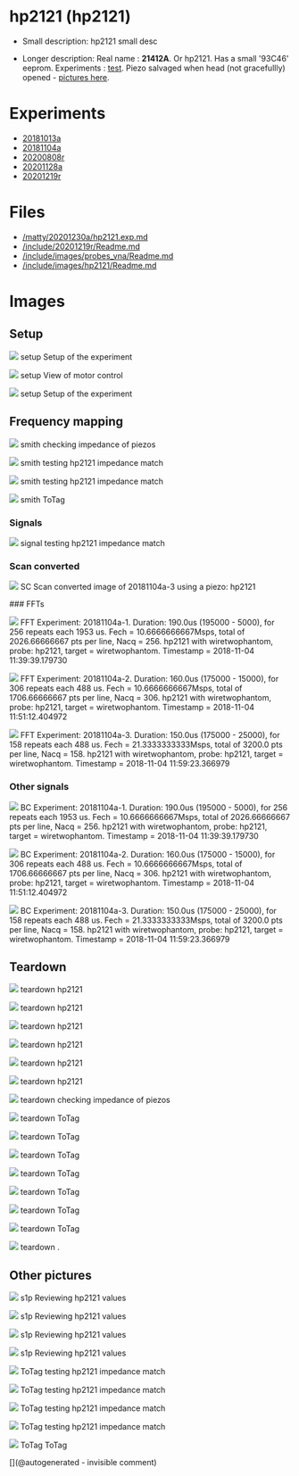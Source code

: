 # hp2121 (hp2121)

* Small description: hp2121 small desc

* Longer description: Real name : __21412A__. Or hp2121. Has a small '93C46' eeprom. Experiments : [test](/include/experiments/auto/20181013a.md). Piezo salvaged when head (not gracefullly) opened - [pictures here](/include/20200809r/images/hp2121/).

# Experiments

* [20181013a](/include/experiments/auto/20181013a.md)
* [20181104a](/include/experiments/auto/20181104a.md)
* [20200808r](/include/experiments/auto/20200808r.md)
* [20201128a](/include/experiments/auto/20201128a.md)
* [20201219r](/include/experiments/auto/20201219r.md)


# Files

* [/matty/20201230a/hp2121.exp.md](/matty/20201230a/hp2121.exp.md)
* [/include/20201219r/Readme.md](/include/20201219r/Readme.md)
* [/include/images/probes_vna/Readme.md](/include/images/probes_vna/Readme.md)
* [/include/images/hp2121/Readme.md](/include/images/hp2121/Readme.md)


# Images

## Setup 

![](/matty/20181104a/photos/P_20181104_130033.jpg)
setup
Setup of the experiment

![](/matty/20181104a/photos/P_20181104_130044.jpg)
setup
View of motor control

![](/matty/20181104a/photos/P_20181104_130051.jpg)
setup
Setup of the experiment

## Frequency mapping 

![](/include/20201219r/impedances/hp2121.png)
smith
checking impedance of piezos

![](/include/hp/20201128a/impedance/HP_264pFcapatoGND.png)
smith
testing hp2121 impedance match

![](/include/hp/20201128a/impedance/HP_direct.png)
smith
testing hp2121 impedance match

![](/include/images/probes_vna/hp2121.png)
smith
ToTag

### Signals 

![](/include/hp/20201128a/firstEcho.png)
signal
testing hp2121 impedance match

### Scan converted 

![](/matty/20181104a/images/SC_20181104a-3-fft.jpg)
SC
Scan converted image of 20181104a-3 using a piezo: hp2121

### FFTs 

![](/matty/20181104a/images/Spectrum_20181104a-1.jpg)
FFT
Experiment: 20181104a-1. Duration: 190.0us (195000 - 5000), for 256 repeats each 1953 us. Fech = 10.6666666667Msps, total of 2026.66666667 pts per line, Nacq = 256. hp2121 with wiretwophantom, probe: hp2121, target = wiretwophantom. Timestamp = 2018-11-04 11:39:39.179730

![](/matty/20181104a/images/Spectrum_20181104a-2.jpg)
FFT
Experiment: 20181104a-2. Duration: 160.0us (175000 - 15000), for 306 repeats each 488 us. Fech = 10.6666666667Msps, total of 1706.66666667 pts per line, Nacq = 306. hp2121 with wiretwophantom, probe: hp2121, target = wiretwophantom. Timestamp = 2018-11-04 11:51:12.404972

![](/matty/20181104a/images/Spectrum_20181104a-3.jpg)
FFT
Experiment: 20181104a-3. Duration: 150.0us (175000 - 25000), for 158 repeats each 488 us. Fech = 21.3333333333Msps, total of 3200.0 pts per line, Nacq = 158. hp2121 with wiretwophantom, probe: hp2121, target = wiretwophantom. Timestamp = 2018-11-04 11:59:23.366979

### Other signals 

![](/matty/20181104a/images/2DArray_20181104a-1.jpg)
BC
Experiment: 20181104a-1. Duration: 190.0us (195000 - 5000), for 256 repeats each 1953 us. Fech = 10.6666666667Msps, total of 2026.66666667 pts per line, Nacq = 256. hp2121 with wiretwophantom, probe: hp2121, target = wiretwophantom. Timestamp = 2018-11-04 11:39:39.179730

![](/matty/20181104a/images/2DArray_20181104a-2.jpg)
BC
Experiment: 20181104a-2. Duration: 160.0us (175000 - 15000), for 306 repeats each 488 us. Fech = 10.6666666667Msps, total of 1706.66666667 pts per line, Nacq = 306. hp2121 with wiretwophantom, probe: hp2121, target = wiretwophantom. Timestamp = 2018-11-04 11:51:12.404972

![](/matty/20181104a/images/2DArray_20181104a-3.jpg)
BC
Experiment: 20181104a-3. Duration: 150.0us (175000 - 25000), for 158 repeats each 488 us. Fech = 21.3333333333Msps, total of 3200.0 pts per line, Nacq = 158. hp2121 with wiretwophantom, probe: hp2121, target = wiretwophantom. Timestamp = 2018-11-04 11:59:23.366979

## Teardown 

![](/include/20200809r/images/hp2121/P_20200508_154554.jpg)
teardown
hp2121

![](/include/20200809r/images/hp2121/P_20200508_154556.jpg)
teardown
hp2121

![](/include/20200809r/images/hp2121/P_20200508_154604.jpg)
teardown
hp2121

![](/include/20200809r/images/hp2121/P_20200508_154610.jpg)
teardown
hp2121

![](/include/20200809r/images/hp2121/P_20200508_154630.jpg)
teardown
hp2121

![](/include/20200809r/images/hp2121/P_20200508_154632.jpg)
teardown
hp2121

![](/include/20201219r/images/20201219_205237.jpg)
teardown
checking impedance of piezos

![](/include/images/hp2121/20181011a/20191207_182804.jpg)
teardown
ToTag

![](/include/images/hp2121/20181011a/20191207_182813.jpg)
teardown
ToTag

![](/include/images/hp2121/20181011a/P_20181011_210736.jpg)
teardown
ToTag

![](/include/images/hp2121/20181011a/P_20181011_210744.jpg)
teardown
ToTag

![](/include/images/hp2121/20181011a/P_20181011_210750.jpg)
teardown
ToTag

![](/include/images/hp2121/20181011a/P_20181011_211030.jpg)
teardown
ToTag

![](/include/images/hp2121/20181011a/P_20181011_212208.jpg)
teardown
ToTag

![](/include/images/hp2121/20191230/P_20191230_210435.jpg)
teardown
.

## Other pictures 

![](/include/20200809r/hp2121/hp2121_blue.png)
s1p
Reviewing hp2121 values

![](/include/20200809r/hp2121/hp2121_green.png)
s1p
Reviewing hp2121 values

![](/include/20200809r/hp2121/hp2121_yelgreen.png)
s1p
Reviewing hp2121 values

![](/include/20200809r/hp2121/hp2121_yellow.png)
s1p
Reviewing hp2121 values

![](/include/hp/20201128a/20201128175100_ndt.jpg)
ToTag
testing hp2121 impedance match

![](/include/hp/20201128a/20201128175146_ndt.jpg)
ToTag
testing hp2121 impedance match

![](/include/hp/20201128a/20201128175222_ndt.jpg)
ToTag
testing hp2121 impedance match

![](/include/hp/20201128a/secondEcho.png)
ToTag
testing hp2121 impedance match

![](/include/images/hp2121/20181013a/IMAG001.png)
ToTag
ToTag





[](@autogenerated - invisible comment)